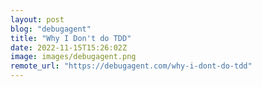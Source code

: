 ```yaml
---
layout: post
blog: "debugagent"
title: "Why I Don't do TDD"
date: 2022-11-15T15:26:02Z
image: images/debugagent.png
remote_url: "https://debugagent.com/why-i-dont-do-tdd"
---
```

